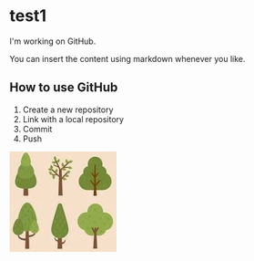 # test1

I'm working on GitHub.

You can insert the content using markdown whenever you like.

## How to use GitHub
1. Create a new repository
2. Link with a local repository
3. Commit
4. Push

![image](./tree.JPG)
